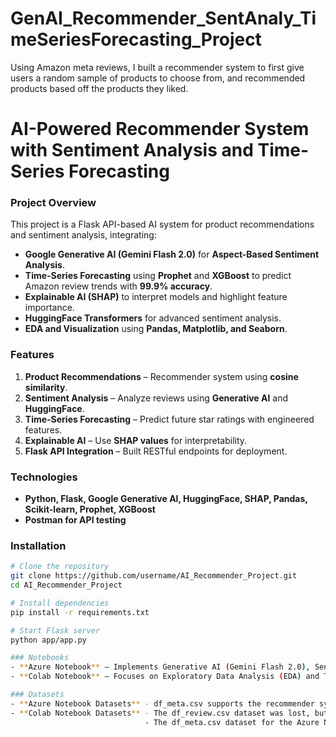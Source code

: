# GenAI_Recommender_SentAnaly_TimeSeriesForecasting_Project
Using Amazon meta reviews, I built a recommender system to first give users a random sample of products to choose from, and recommended products based off the products they liked.

# AI-Powered Recommender System with Sentiment Analysis and Time-Series Forecasting

### Project Overview
This project is a Flask API-based AI system for product recommendations and sentiment analysis, integrating:
- **Google Generative AI (Gemini Flash 2.0)** for **Aspect-Based Sentiment Analysis**.  
- **Time-Series Forecasting** using **Prophet** and **XGBoost** to predict Amazon review trends with **99.9% accuracy**.  
- **Explainable AI (SHAP)** to interpret models and highlight feature importance.  
- **HuggingFace Transformers** for advanced sentiment analysis.  
- **EDA and Visualization** using **Pandas, Matplotlib, and Seaborn**.  

### Features
1. **Product Recommendations** – Recommender system using **cosine similarity**.  
2. **Sentiment Analysis** – Analyze reviews using **Generative AI** and **HuggingFace**.  
3. **Time-Series Forecasting** – Predict future star ratings with engineered features.  
4. **Explainable AI** – Use **SHAP values** for interpretability.  
5. **Flask API Integration** – Built RESTful endpoints for deployment.

### Technologies
- **Python, Flask, Google Generative AI, HuggingFace, SHAP, Pandas, Scikit-learn, Prophet, XGBoost**  
- **Postman for API testing**  

### Installation
```bash
# Clone the repository
git clone https://github.com/username/AI_Recommender_Project.git
cd AI_Recommender_Project

# Install dependencies
pip install -r requirements.txt

# Start Flask server
python app/app.py

### Notebooks
- **Azure Notebook** – Implements Generative AI (Gemini Flash 2.0), Sentiment Analysis, and Recommender System with Flask API.  
- **Colab Notebook** – Focuses on Exploratory Data Analysis (EDA) and Time-Series Forecasting with XGBoost and Prophet.

### Datasets
- **Azure Notebook Datasets** - df_meta.csv supports the recommender system, and the cosine_similarity_scores.pkl and count_vectorizer.pkl are used to build the recommender system; the count_vectorizer turns text into a vector based on the frequency (count) of each word that occurs in the entire text.
- **Colab Notebook Datasets** - The df_review.csv dataset was lost, but any review dataset with date and review columns will work. To test the EDA graphs and Time-Series Forecasting, change the column names accordingly: e.g. for a similar dataset, change the 'review_date' column to 'timestamp', the 'text' column to 'review_body', etc.
                              - The df_meta.csv dataset for the Azure Notebook Dataset will work for the Colab Notebook EDA graphs.
